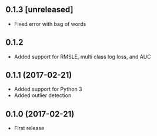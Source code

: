 ## 0.1.3 [unreleased]

- Fixed error with bag of words

## 0.1.2

- Added support for RMSLE, multi class log loss, and AUC

## 0.1.1 (2017-02-21)

- Added support for Python 3
- Added outlier detection

## 0.1.0 (2017-02-21)

- First release
